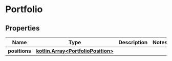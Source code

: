 
# Portfolio

## Properties
Name | Type | Description | Notes
------------ | ------------- | ------------- | -------------
**positions** | [**kotlin.Array&lt;PortfolioPosition&gt;**](PortfolioPosition.md) |  | 




